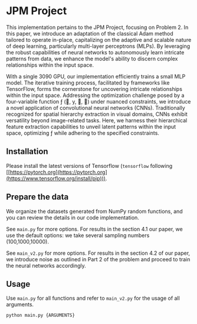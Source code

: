 # JPM Project

This implementation pertains to the JPM Project, focusing on Problem 2. In this paper, we introduce an adaptation of the classical Adam method tailored to operate in-place, capitalizing on the adaptive and scalable nature of deep learning, particularly multi-layer perceptrons (MLPs). By leveraging the robust capabilities of neural networks to autonomously learn intricate patterns from data, we enhance the model's ability to discern complex relationships within the input space.

With a single 3090 GPU, our implementation efficiently trains a small MLP model. The iterative training process, facilitated by frameworks like TensorFlow, forms the cornerstone for uncovering intricate relationships within the input space. Addressing the optimization challenge posed by a four-variable function ƒ (, y, , ) under nuanced constraints, we introduce a novel application of convolutional neural networks (CNNs). Traditionally recognized for spatial hierarchy extraction in visual domains, CNNs exhibit versatility beyond image-related tasks. Here, we harness their hierarchical feature extraction capabilities to unveil latent patterns within the input space, optimizing ƒ while adhering to the specified constraints.

## Installation

Please install the latest versions of Tensorflow (`tensorflow` following [[https://pytorch.org](https://pytorch.org](https://www.tensorflow.org/install/pip))).

## Prepare the data

We organize the datasets generated from NumPy random functions, and you can review the details in our code implementation.

See `main.py` for more options. For results in the section 4.1 our paper, we use the default options: we take several sampling numbers (100,1000,10000).

See `main_v2.py` for more options. For results in the section 4.2 of our paper, we introduce noise as outlined in Part 2 of the problem and proceed to train the neural networks accordingly.

## Usage

Use `main.py` for all functions and refer to `main_v2.py` for the usage of all arguments.
```bash
python main.py {ARGUMENTS}
```
